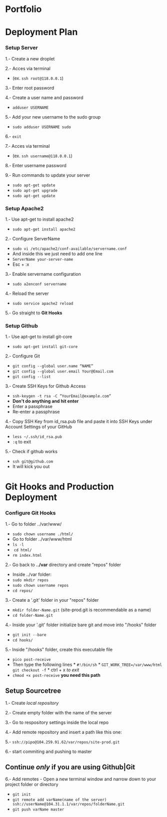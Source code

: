 Portfolio
===

Deployment Plan
===

### Setup Server
1.- Create a new droplet

2.- Acces via terminal 
  * (ex. `ssh root@118.0.0.1`)
  
3.- Enter root password

4.- Create  a user name and password 
  * `adduser USERNAME`
  
5.- Add your new username to the sudo group 
  * `sudo adduser USERNAME sudo`
  
6.- `exit`

7.- Acces via terminal 
  * (ex. `ssh username@118.0.0.1`)
  
8.- Enter username password

9.- Run commands to update your server
  * `sudo apt-get update`
  * `sudo apt-get upgrade`
  * `sudo apt-get update`

### Setup Apache2
1.- Use apt-get to install apache2
  * `sudo apt-get install apache2`
  
2.- Configure ServerName
  * `sudo vi /etc/apache2/conf-available/servername.conf`
  * And inside this we just need to add one line
  * `ServerName your-server-name`
  * Esc + :x

3.- Enable servername configuration
  * `sudo a2enconf servername`

4.- Reload the server
  * `sudo service apache2 reload`
  
5.- Go straight to **Git Hooks**
  
### Setup Github
1.- Use apt-get to install git-core
  * `sudo apt-get install git-core`

2.- Configure Git
  * `git config --global user.name “NAME”`
  * `git config --global user.email Your@Email.com`
  * `git config --list`

3.- Create SSH Keys for Github Access
  * `ssh-keygen -t rsa -C ”YourEmail@example.com”`
  * **Don't do anything and hit enter**
  * Enter a passphrase
  * Re-enter a passphrase

4.- Copy SSH Key from id_rsa.pub file and paste it into SSH Keys under Account Settings of your GitHub
  * `less ~/.ssh/id_rsa.pub`
  * `:q` to exit

5.- Check if github works
  * `ssh git@github.com`
  * It will kick you out

Git Hooks and Production Deployment
===

### Configure Git Hooks 
1.- Go to folder ../var/www/
  *  `sudo chown username ./html/`
  * Go to folder ../var/www/html
  *  `ls -l`
  *  `cd html/`
  *  `rm index.html`
 
2.- Go back to **../var** directory and create "repos" folder
  * Inside ../var folder:
  * `sudo mkdir repos`
  * `sudo chown username repos`
  *  `cd repos/`

3.- Create a '.git' folder in your "repos" folder 
  * `mkdir folder-Name.git` (site-prod.git is recommendable as a name)
  *  `cd folder-Name.git`

4.- Inside your '.git' folder initialize bare git and move into "/hooks" folder
  * `git init --bare`
  * `cd hooks/`

5.- Inside "/hooks" folder, create this executable file
  * `pico post-receive`
  *  Then type the following lines
    * `#!/bin/sh`
    * `GIT_WORK_TREE=/var/www/html git checkout -f`
    * ctrl + x *to exit*
  * `chmod +x post-receive` **you need this path**
  
Setup Sourcetree
---

1.- Create *local repository*

2.- Create empty folder with the name of the server

3.- Go to respository settings inside the local repo

4.- Add remote repository and insert a path like this one:

5.- `ssh://pipo@104.259.91.62/var/repos/site-prod.git`

6.- start commiting and pushing to master



Continue *only* if you are using Github|Git
---

6.- Add remotes - Open a new terminal window and narrow down to your project folder or directory
  * `git init`
  * `git remote add varName(name of the server) ssh://userName@104.31.1.1/var/repos/folderName.git`
  * `git push varName master`
  

 
  


